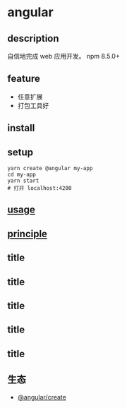 # angular

## description

自信地完成 web 应用开发。
npm 8.5.0+

## feature

- 任意扩展
- 打包工具好

## install

## setup

```shell
yarn create @angular my-app
cd my-app
yarn start
# 打开 localhost:4200
```

## [usage](/framework/angular/usage/index.html)

## [principle](/framework/angular/principle/index.html)

## title

## title

## title

## title

## title

## 生态

- [@angular/create](/framework/angular/)

